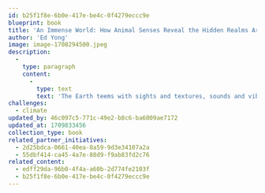 ```yaml
---
id: b25f1f8e-6b0e-417e-be4c-0f4279eccc9e
blueprint: book
title: 'An Immense World: How Animal Senses Reveal the Hidden Realms Around Us  (2022)'
author: 'Ed Yong'
image: image-1708294500.jpeg
description:
  -
    type: paragraph
    content:
      -
        type: text
        text: 'The Earth teems with sights and textures, sounds and vibrations, smells and tastes, electric and magnetic fields. But every animal is enclosed within its own unique sensory bubble, perceiving but a tiny sliver of an immense world. This book welcomes us into a previously unfathomable dimension--the world as it is truly perceived by other animals.'
challenges:
  - climate
updated_by: 46c097c5-771c-49e2-b8c6-ba6009ae7172
updated_at: 1709833456
collection_type: book
related_partner_initiatives:
  - 2d25bdca-0661-40ea-8a59-9d3e34107a2a
  - 55dbf414-ca45-4a7e-88d9-f9ab83fd2c76
related_content:
  - edff29da-96b0-4f4a-a60b-2d774fe2103f
  - b25f1f8e-6b0e-417e-be4c-0f4279eccc9e
---
```

